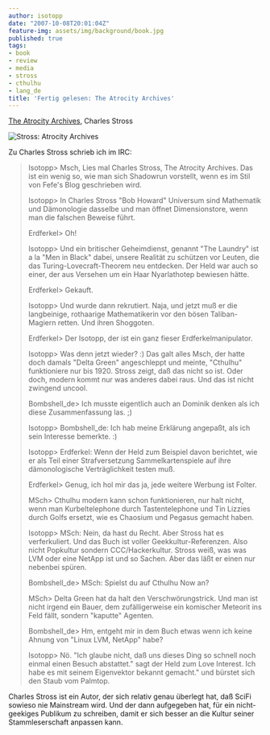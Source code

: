 ```yaml
---
author: isotopp
date: "2007-10-08T20:01:04Z"
feature-img: assets/img/background/book.jpg
published: true
tags:
- book
- review
- media
- stross
- cthulhu
- lang_de
title: 'Fertig gelesen: The Atrocity Archives'
---
```

[The Atrocity Archives](http://www.amazon.de/Atrocity-Archives-Charles-Stross/dp/1841495697),
Charles Stross

![Stross: Atrocity Archives](/uploads/stross_daemonentor.jpg)

Zu Charles Stross schrieb ich im IRC: 

> Isotopp> Msch, Lies mal Charles Stross, The Atrocity Archives.  Das ist
> ein wenig so, wie man sich Shadowrun vorstellt, wenn es im Stil von Fefe's
> Blog geschrieben wird.
>
> Isotopp> In Charles Stross "Bob Howard" Universum sind Mathematik und
> Dämonologie dasselbe und man öffnet Dimensionstore, wenn man die falschen
> Beweise führt.
>
> Erdferkel> Oh!
>
> Isotopp> Und ein britischer Geheimdienst, genannt "The Laundry" ist a la
> "Men in Black" dabei, unsere Realität zu schützen vor Leuten, die das
> Turing-Lovecraft-Theorem neu entdecken.  Der Held war auch so einer, der
> aus Versehen um ein Haar Nyarlathotep bewiesen hätte.
>
> Erdferkel> Gekauft.
>
> Isotopp> Und wurde dann rekrutiert.  Naja, und jetzt muß er die
> langbeinige, rothaarige Mathematikerin vor den bösen Taliban-Magiern
> retten.  Und ihren Shoggoten.
>
> Erdferkel> Der Isotopp, der ist ein ganz fieser Erdferkelmanipulator.
>
> Isotopp> Was denn jetzt wieder?  :) Das galt alles Msch, der hatte doch
> damals "Delta Green" angeschleppt und meinte, "Cthulhu" funktioniere nur
> bis 1920.  Stross zeigt, daß das nicht so ist.  Oder doch, modern kommt
> nur was anderes dabei raus.  Und das ist nicht zwingend uncool.
>
> Bombshell_de> Ich musste eigentlich auch an Dominik denken als ich diese
> Zusammenfassung las.  ;)
>
> Isotopp> Bombshell_de: Ich hab meine Erklärung angepaßt, als ich sein
> Interesse bemerkte.  :)
>
> Isotopp> Erdferkel: Wenn der Held zum Beispiel davon berichtet, wie er als
> Teil einer Strafversetzung Sammelkartenspiele auf ihre dämonologische
> Verträglichkeit testen muß.
>
> Erdferkel> Genug, ich hol mir das ja, jede weitere Werbung ist Folter.
>
> MSch> Cthulhu modern kann schon funktionieren, nur halt nicht, wenn man
> Kurbeltelephone durch Tastentelephone und Tin Lizzies durch Golfs ersetzt,
> wie es Chaosium und Pegasus gemacht haben.
>
> Isotopp> MSch: Nein, da hast du Recht.  Aber Stross hat es verferkuliert. 
> Und das Buch ist voller Geekkultur-Referenzen.  Also nicht Popkultur
> sondern CCC/Hackerkultur.  Stross weiß, was was LVM oder eine 
> NetApp ist und so Sachen.  Aber das läßt er einen nur nebenbei spüren.
>
> Bombshell_de> MSch: Spielst du auf Cthulhu Now an?
>
> MSch> Delta Green hat da halt den Verschwörungstrick.  Und man ist nicht
> irgend ein Bauer, dem zufälligerweise ein komischer Meteorit ins Feld
> fällt, sondern "kaputte" Agenten.
>
> Bombshell_de> Hm, entgeht mir in dem Buch etwas wenn ich keine Ahnung von
> "Linux LVM, NetApp" habe?
>
> Isotopp> Nö.  "Ich glaube nicht, daß uns dieses Ding so schnell noch
> einmal einen Besuch abstattet." sagt der Held zum Love Interest.  Ich habe
> es mit seinem Eigenvektor bekannt gemacht." und bürstet sich den Staub vom
> Palmtop.

Charles Stross ist ein Autor, der sich relativ genau überlegt hat, daß SciFi
sowieso nie Mainstream wird.  Und der dann aufgegeben hat, für ein
nicht-geekiges Publikum zu schreiben, damit er sich besser an die Kultur
seiner Stammleserschaft anpassen kann.
